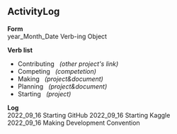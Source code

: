 ## ActivityLog  
**Form**  
year_Month_Date Verb-ing Object  

**Verb list**
- Contributing &nbsp; *(other project's link)*  
- Competing &nbsp; *(competetion)*
- Making &nbsp; *(project&document)*
- Planning &nbsp; *(project&document)*  
- Starting &nbsp; *(project)*    

**Log**  
2022_09_16 Starting GitHub
2022_09_16 Starting Kaggle  
2022_09_16 Making Development Convention

